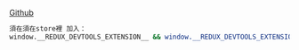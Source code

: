 [Github](https://github.com/zalmoxisus/redux-devtools-extension)

```bash
須在須在store裡 加入：
window.__REDUX_DEVTOOLS_EXTENSION__ && window.__REDUX_DEVTOOLS_EXTENSION__()
```